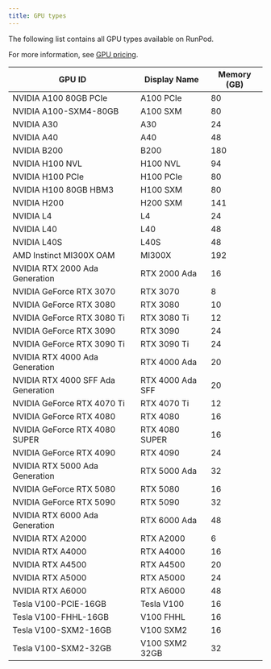 ```yaml
---
title: GPU types
---
```


The following list contains all GPU types available on RunPod.

For more information, see [GPU pricing](https://www.runpod.io/gpu-instance/pricing).

<!--
Table last generated: 2025-04-02
-->

| GPU ID                             | Display Name     | Memory (GB) |
| ---------------------------------- | ---------------- | ----------- |
| NVIDIA A100 80GB PCIe              | A100 PCIe        | 80          |
| NVIDIA A100-SXM4-80GB              | A100 SXM         | 80          |
| NVIDIA A30                         | A30              | 24          |
| NVIDIA A40                         | A40              | 48          |
| NVIDIA B200                        | B200             | 180         |
| NVIDIA H100 NVL                    | H100 NVL         | 94          |
| NVIDIA H100 PCIe                   | H100 PCIe        | 80          |
| NVIDIA H100 80GB HBM3              | H100 SXM         | 80          |
| NVIDIA H200                        | H200 SXM         | 141         |
| NVIDIA L4                          | L4               | 24          |
| NVIDIA L40                         | L40              | 48          |
| NVIDIA L40S                        | L40S             | 48          |
| AMD Instinct MI300X OAM            | MI300X           | 192         |
| NVIDIA RTX 2000 Ada Generation     | RTX 2000 Ada     | 16          |
| NVIDIA GeForce RTX 3070            | RTX 3070         | 8           |
| NVIDIA GeForce RTX 3080            | RTX 3080         | 10          |
| NVIDIA GeForce RTX 3080 Ti         | RTX 3080 Ti      | 12          |
| NVIDIA GeForce RTX 3090            | RTX 3090         | 24          |
| NVIDIA GeForce RTX 3090 Ti         | RTX 3090 Ti      | 24          |
| NVIDIA RTX 4000 Ada Generation     | RTX 4000 Ada     | 20          |
| NVIDIA RTX 4000 SFF Ada Generation | RTX 4000 Ada SFF | 20          |
| NVIDIA GeForce RTX 4070 Ti         | RTX 4070 Ti      | 12          |
| NVIDIA GeForce RTX 4080            | RTX 4080         | 16          |
| NVIDIA GeForce RTX 4080 SUPER      | RTX 4080 SUPER   | 16          |
| NVIDIA GeForce RTX 4090            | RTX 4090         | 24          |
| NVIDIA RTX 5000 Ada Generation     | RTX 5000 Ada     | 32          |
| NVIDIA GeForce RTX 5080            | RTX 5080         | 16          |
| NVIDIA GeForce RTX 5090            | RTX 5090         | 32          |
| NVIDIA RTX 6000 Ada Generation     | RTX 6000 Ada     | 48          |
| NVIDIA RTX A2000                   | RTX A2000        | 6           |
| NVIDIA RTX A4000                   | RTX A4000        | 16          |
| NVIDIA RTX A4500                   | RTX A4500        | 20          |
| NVIDIA RTX A5000                   | RTX A5000        | 24          |
| NVIDIA RTX A6000                   | RTX A6000        | 48          |
| Tesla V100-PCIE-16GB               | Tesla V100       | 16          |
| Tesla V100-FHHL-16GB               | V100 FHHL        | 16          |
| Tesla V100-SXM2-16GB               | V100 SXM2        | 16          |
| Tesla V100-SXM2-32GB               | V100 SXM2 32GB   | 32          |
